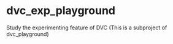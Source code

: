 # dvc_exp_playground
Study the experimenting feature of DVC (This is a subproject of dvc_playground)
